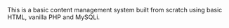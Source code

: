 This is a basic content management system built from scratch using basic HTML, vanilla PHP and MySQLi.

